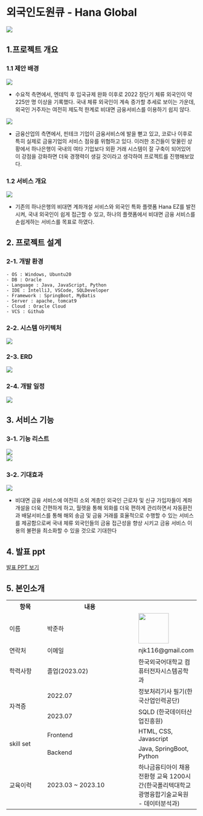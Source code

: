 # 외국인도원큐 - Hana Global

<img src="image1.png"/>

## 1.프로젝트 개요
### 1.1 제안 배경

<img src="image3.png"/>

- 수요적 측면에서, 엔데믹 후 입국규제 완화 이후로 2022 장단기 체류 외국인이 약 225만 명 이상을 기록했다. 국내 체류 외국인이 계속 증가할 추세로 보이는 가운데, 외국인 거주자는 여전히 제도적 한계로 비대면 금융서비스를 이용하기 쉽지 않다.


<img src="image4.png"/>

- 금융산업의 측면에서, 핀테크 기업이 금융서비스에 발을 뻗고 있고, 코로나 이후로 특히 실제로 금융기업의 서비스 점유를 위협하고 있다. 이러한 조건들이 맞물린 상황에서 하나은행이 국내의 여타 기업보다 외환 거래 시스템이 잘 구축이 되어있어 이 강점을 강화하면 더욱 경쟁력이 생길 것이라고 생각하여 프로젝트를 진행해보았다.

### 1.2 서비스 개요
<img src="image2.png"/>

- 기존의 하나은행의 비대면 계좌개설 서비스와 외국인 특화 플랫폼 Hana EZ를 발전시켜, 국내 외국인이 쉽게 접근할 수 있고, 하나의 플랫폼에서 비대면 금융 서비스를 손쉽게하는 서비스를 목표로 하였다.

## 2. 프로젝트 설계

### 2-1. 개발 환경
```
- OS : Windows, Ubuntu20
- DB : Oracle
- Language : Java, JavaScript, Python
- IDE : IntelliJ, VSCode, SQLDeveloper
- Framework : SpringBoot, MyBatis
- Server : apache, tomcat9
- Cloud : Oracle Cloud
- VCS : Github
```

### 2-2. 시스템 아키텍처

<img src="image5.png"/>

### 2-3. ERD

<img src="image6.png"/>

### 2-4. 개발 일정

<img src="image7.png"/>

## 3. 서비스 기능

### 3-1. 기능 리스트
<img src="image11.png"/>
<br/>
<img src="image8.png"/>


### 3-2. 기대효과

<img src="image12.png"/>

- 비대면 금융 서비스에 여전히 소외 계층인 외국인 근로자 및 신규 가입자들이 계좌 개설을 더욱 간편하게 하고, 월렛을 통해 외화를 더욱 편하게 관리하면서 자동환전과 배달서비스를 통해 해외 송금 및 금융 거래를 효율적으로 수행할 수 있는 서비스를 제공함으로써 국내 체류 외국인들의 금융 접근성을 향상 시키고 금융 서비스 이용의 불편을 최소화할 수 있을 것으로 기대한다


## 4. 발표 ppt
[발표 PPT 보기](외국인도원큐_이정민.pdf)

## 5. 본인소개

<table>
    <tr>
        <th style="width: 150px;">항목</th>
        <th style="width: 400px;">내용</th>
        <th></th>
    </tr>
    <tr>
        <td>이름</td>
        <td>박준하</td>
        <td><img src="profile.jpg" width="80" /></td>
    </tr>
    <tr>
        <td>연락처</td>
        <td>이메일</td>
        <td>njk116@gmail.com</td>
    </tr>
    <tr>
        <td>학력사항</td>
        <td>졸업(2023.02)</td>
        <td>한국외국어대학교 컴퓨터전자시스템공학과</td>
    </tr>
    <tr>
        <td rowspan="2">자격증</td>
        <td>2022.07</td>
        <td>정보처리기사 필기(한국산업인력공단)</td>
    <tr>
        <td>2023.07</td>
        <td>SQLD (한국데이터산업진흥원)</td>
    </tr>
    <tr>
        <td rowspan="2">skill set</td>
        <td>Frontend</td>
        <td>HTML, CSS, Javascript</td>
    </tr>
    <tr>
        <td>Backend</td>
        <td>Java, SpringBoot, Python</td>
    </tr>
    <tr>
        <td rowspan="1">교육이력</td>
        <td>2023.03 ~ 2023.10</td>
        <td>하나금융티아이 채용전환형 교육 1200시간(한국폴리텍대학교 광명융합기술교육원 - 데이터분석과)</td>
    </tr>
</table>